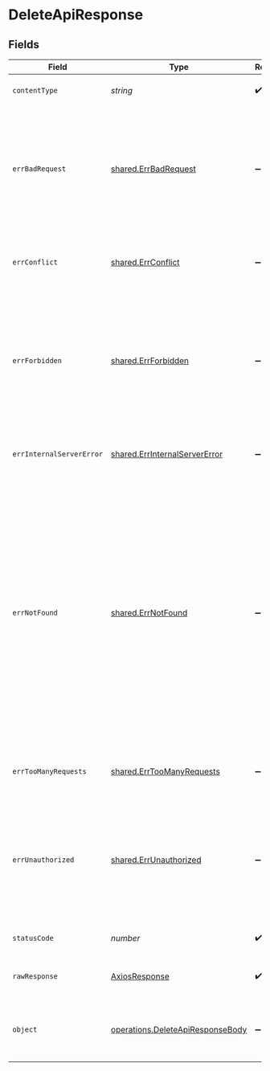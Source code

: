 # DeleteApiResponse


## Fields

| Field                                                                                                                                                                                                                                                                                                                                                                                                                             | Type                                                                                                                                                                                                                                                                                                                                                                                                                              | Required                                                                                                                                                                                                                                                                                                                                                                                                                          | Description                                                                                                                                                                                                                                                                                                                                                                                                                       |
| --------------------------------------------------------------------------------------------------------------------------------------------------------------------------------------------------------------------------------------------------------------------------------------------------------------------------------------------------------------------------------------------------------------------------------- | --------------------------------------------------------------------------------------------------------------------------------------------------------------------------------------------------------------------------------------------------------------------------------------------------------------------------------------------------------------------------------------------------------------------------------- | --------------------------------------------------------------------------------------------------------------------------------------------------------------------------------------------------------------------------------------------------------------------------------------------------------------------------------------------------------------------------------------------------------------------------------- | --------------------------------------------------------------------------------------------------------------------------------------------------------------------------------------------------------------------------------------------------------------------------------------------------------------------------------------------------------------------------------------------------------------------------------- |
| `contentType`                                                                                                                                                                                                                                                                                                                                                                                                                     | *string*                                                                                                                                                                                                                                                                                                                                                                                                                          | :heavy_check_mark:                                                                                                                                                                                                                                                                                                                                                                                                                | HTTP response content type for this operation                                                                                                                                                                                                                                                                                                                                                                                     |
| `errBadRequest`                                                                                                                                                                                                                                                                                                                                                                                                                   | [shared.ErrBadRequest](../../../sdk/models/shared/errbadrequest.md)                                                                                                                                                                                                                                                                                                                                                               | :heavy_minus_sign:                                                                                                                                                                                                                                                                                                                                                                                                                | The server cannot or will not process the request due to something that is perceived to be a client error (e.g., malformed request syntax, invalid request message framing, or deceptive request routing).                                                                                                                                                                                                                        |
| `errConflict`                                                                                                                                                                                                                                                                                                                                                                                                                     | [shared.ErrConflict](../../../sdk/models/shared/errconflict.md)                                                                                                                                                                                                                                                                                                                                                                   | :heavy_minus_sign:                                                                                                                                                                                                                                                                                                                                                                                                                | This response is sent when a request conflicts with the current state of the server.                                                                                                                                                                                                                                                                                                                                              |
| `errForbidden`                                                                                                                                                                                                                                                                                                                                                                                                                    | [shared.ErrForbidden](../../../sdk/models/shared/errforbidden.md)                                                                                                                                                                                                                                                                                                                                                                 | :heavy_minus_sign:                                                                                                                                                                                                                                                                                                                                                                                                                | The client does not have access rights to the content; that is, it is unauthorized, so the server is refusing to give the requested resource. Unlike 401 Unauthorized, the client's identity is known to the server.                                                                                                                                                                                                              |
| `errInternalServerError`                                                                                                                                                                                                                                                                                                                                                                                                          | [shared.ErrInternalServerError](../../../sdk/models/shared/errinternalservererror.md)                                                                                                                                                                                                                                                                                                                                             | :heavy_minus_sign:                                                                                                                                                                                                                                                                                                                                                                                                                | The server has encountered a situation it does not know how to handle.                                                                                                                                                                                                                                                                                                                                                            |
| `errNotFound`                                                                                                                                                                                                                                                                                                                                                                                                                     | [shared.ErrNotFound](../../../sdk/models/shared/errnotfound.md)                                                                                                                                                                                                                                                                                                                                                                   | :heavy_minus_sign:                                                                                                                                                                                                                                                                                                                                                                                                                | The server cannot find the requested resource. In the browser, this means the URL is not recognized. In an API, this can also mean that the endpoint is valid but the resource itself does not exist. Servers may also send this response instead of 403 Forbidden to hide the existence of a resource from an unauthorized client. This response code is probably the most well known due to its frequent occurrence on the web. |
| `errTooManyRequests`                                                                                                                                                                                                                                                                                                                                                                                                              | [shared.ErrTooManyRequests](../../../sdk/models/shared/errtoomanyrequests.md)                                                                                                                                                                                                                                                                                                                                                     | :heavy_minus_sign:                                                                                                                                                                                                                                                                                                                                                                                                                | The user has sent too many requests in a given amount of time ("rate limiting")                                                                                                                                                                                                                                                                                                                                                   |
| `errUnauthorized`                                                                                                                                                                                                                                                                                                                                                                                                                 | [shared.ErrUnauthorized](../../../sdk/models/shared/errunauthorized.md)                                                                                                                                                                                                                                                                                                                                                           | :heavy_minus_sign:                                                                                                                                                                                                                                                                                                                                                                                                                | Although the HTTP standard specifies "unauthorized", semantically this response means "unauthenticated". That is, the client must authenticate itself to get the requested response.                                                                                                                                                                                                                                              |
| `statusCode`                                                                                                                                                                                                                                                                                                                                                                                                                      | *number*                                                                                                                                                                                                                                                                                                                                                                                                                          | :heavy_check_mark:                                                                                                                                                                                                                                                                                                                                                                                                                | HTTP response status code for this operation                                                                                                                                                                                                                                                                                                                                                                                      |
| `rawResponse`                                                                                                                                                                                                                                                                                                                                                                                                                     | [AxiosResponse](https://axios-http.com/docs/res_schema)                                                                                                                                                                                                                                                                                                                                                                           | :heavy_check_mark:                                                                                                                                                                                                                                                                                                                                                                                                                | Raw HTTP response; suitable for custom response parsing                                                                                                                                                                                                                                                                                                                                                                           |
| `object`                                                                                                                                                                                                                                                                                                                                                                                                                          | [operations.DeleteApiResponseBody](../../../sdk/models/operations/deleteapiresponsebody.md)                                                                                                                                                                                                                                                                                                                                       | :heavy_minus_sign:                                                                                                                                                                                                                                                                                                                                                                                                                | The api was successfully deleted, it may take up to 30s for this to take effect in all regions                                                                                                                                                                                                                                                                                                                                    |